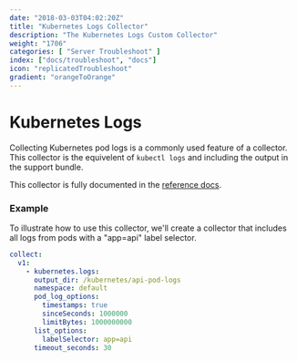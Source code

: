 ```yaml
---
date: "2018-03-03T04:02:20Z"
title: "Kubernetes Logs Collector"
description: "The Kubernetes Logs Custom Collector"
weight: "1706"
categories: [ "Server Troubleshoot" ]
index: ["docs/troubleshoot", "docs"]
icon: "replicatedTroubleshoot"
gradient: "orangeToOrange"
---
```


# Kubernetes Logs

Collecting Kubernetes pod logs is a commonly used feature of a collector. This collector is the equivelent of `kubectl logs` and including the output in the support bundle.

This collector is fully documented in the [reference docs](/api/support-bundle-yaml-specs/kubernetes-logs/).

### Example

To illustrate how to use this collector, we'll create a collector that includes all logs from pods with a "app=api" label selector.

```yaml
collect:
  v1:
    - kubernetes.logs:
      output_dir: /kubernetes/api-pod-logs
      namespace: default
      pod_log_options:
        timestamps: true
        sinceSeconds: 1000000
        limitBytes: 1000000000
      list_options:
        labelSelector: app=api
      timeout_seconds: 30
```

